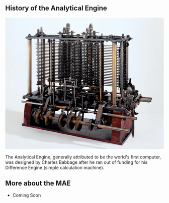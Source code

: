 ## History of the Analytical Engine
![analytical-engine-history.jpg](../gallery/analytical-engine-history.jpg "analytical-engine-history")

The Analytical Engine, generally attributed to be the world's first computer, was designed by Charles Babbage after he ran out of funding for his Difference Engine (simple calculation machine).

## More about the MAE
* Coming Soon
